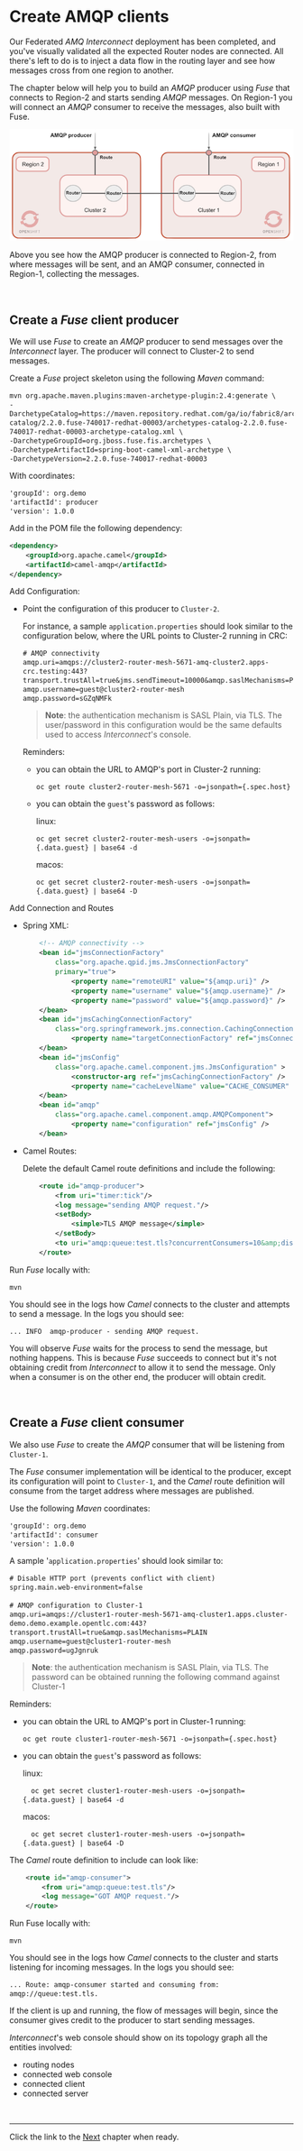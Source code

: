 # Create AMQP clients

Our Federated *AMQ Interconnect* deployment has been completed, and you've visually validated all the expected Router nodes are connected. All there's left to do is to inject a data flow in the routing layer and see how messages cross from one region to another.

The chapter below will help you to build an *AMQP* producer using *Fuse* that connects to Region-2 and starts sending *AMQP* messages. On Region-1 you will connect an *AMQP* consumer to receive the messages, also built with Fuse.

![](./images/fuse-clients.png "Fuse AMQP producer and consumer")

Above you see how the AMQP producer is connected to Region-2, from where messages will be sent, and an AMQP consumer, connected in Region-1, collecting the messages.

<br/>

## Create a *Fuse* client producer

We will use *Fuse* to create an *AMQP* producer to send messages over the *Interconnect* layer. The producer will connect to Cluster-2 to send messages.

Create a *Fuse* project skeleton using the following *Maven* command:

```
mvn org.apache.maven.plugins:maven-archetype-plugin:2.4:generate \
-DarchetypeCatalog=https://maven.repository.redhat.com/ga/io/fabric8/archetypes/archetypes-catalog/2.2.0.fuse-740017-redhat-00003/archetypes-catalog-2.2.0.fuse-740017-redhat-00003-archetype-catalog.xml \
-DarchetypeGroupId=org.jboss.fuse.fis.archetypes \
-DarchetypeArtifactId=spring-boot-camel-xml-archetype \
-DarchetypeVersion=2.2.0.fuse-740017-redhat-00003
```

With coordinates:

	'groupId': org.demo
	'artifactId': producer
	'version': 1.0.0

Add in the POM file the following dependency:

```xml
<dependency>
	<groupId>org.apache.camel</groupId>
	<artifactId>camel-amqp</artifactId>
</dependency>	
```

Add Configuration:

- Point the configuration of this producer to `Cluster-2`.

  For instance, a sample `application.properties` should look similar to the configuration below, where the URL points to Cluster-2 running in CRC:

	```properties
	# AMQP connectivity
	amqp.uri=amqps://cluster2-router-mesh-5671-amq-cluster2.apps-crc.testing:443?transport.trustAll=true&jms.sendTimeout=10000&amqp.saslMechanisms=PLAIN
	amqp.username=guest@cluster2-router-mesh
	amqp.password=sGZqNMFk
	```

  >**Note**: the authentication mechanism is SASL Plain, via TLS. The user/password in this configuration would be the same defaults used to access *Interconnect*'s console.

	Reminders:
	- you can obtain the URL to AMQP's port in Cluster-2 running:

	      oc get route cluster2-router-mesh-5671 -o=jsonpath={.spec.host}

	- you can obtain the `guest`'s password as follows:

	  linux:

		  oc get secret cluster2-router-mesh-users -o=jsonpath={.data.guest} | base64 -d

	  macos:
				
		  oc get secret cluster2-router-mesh-users -o=jsonpath={.data.guest} | base64 -D


Add Connection and Routes

 - Spring XML:

	```xml
		<!-- AMQP connectivity -->
		<bean id="jmsConnectionFactory"
			class="org.apache.qpid.jms.JmsConnectionFactory"
			primary="true">
				<property name="remoteURI" value="${amqp.uri}" />
				<property name="username" value="${amqp.username}" />
				<property name="password" value="${amqp.password}" />
		</bean>
		<bean id="jmsCachingConnectionFactory"
			class="org.springframework.jms.connection.CachingConnectionFactory">
				<property name="targetConnectionFactory" ref="jmsConnectionFactory" />
		</bean>
		<bean id="jmsConfig"
			class="org.apache.camel.component.jms.JmsConfiguration" >
				<constructor-arg ref="jmsCachingConnectionFactory" /> 
				<property name="cacheLevelName" value="CACHE_CONSUMER" />
		</bean>    
		<bean id="amqp"
			class="org.apache.camel.component.amqp.AMQPComponent">
				<property name="configuration" ref="jmsConfig" />
		</bean>
	```

 - Camel Routes:

	Delete the default Camel route definitions and include the following:

	```xml
		<route id="amqp-producer">
			<from uri="timer:tick"/>
			<log message="sending AMQP request."/>
			<setBody>
				<simple>TLS AMQP message</simple>
			</setBody>
			<to uri="amqp:queue:test.tls?concurrentConsumers=10&amp;disableReplyTo=true"/>
		</route>
	```

Run *Fuse* locally with:

	mvn

You should see in the logs how *Camel* connects to the cluster and attempts to send a message. In the logs you should see:

	... INFO  amqp-producer - sending AMQP request.

You will observe *Fuse* waits for the process to send the message, but nothing happens. This is because *Fuse* succeeds to connect but it's not obtaining credit from *Interconnect* to allow it to send the message. Only when a consumer is on the other end, the producer will obtain credit.

</br>

## Create a *Fuse* client consumer

We also use *Fuse* to create the *AMQP* consumer that will be listening from `Cluster-1`.

The *Fuse* consumer implementation will be identical to the producer, except its configuration will point to `Cluster-1`, and the *Camel* route definition will consume from the target address where messages are published.

Use the following *Maven* coordinates:

	'groupId': org.demo
	'artifactId': consumer
	'version': 1.0.0

A sample '`application.properties`' should look similar to:

```properties
# Disable HTTP port (prevents conflict with client)
spring.main.web-environment=false

# AMQP configuration to Cluster-1
amqp.uri=amqps://cluster1-router-mesh-5671-amq-cluster1.apps.cluster-demo.demo.example.opentlc.com:443?transport.trustAll=true&amqp.saslMechanisms=PLAIN
amqp.username=guest@cluster1-router-mesh
amqp.password=ugJgnruk
```

>**Note**: the authentication mechanism is SASL Plain, via TLS. The password can be obtained running the following command against Cluster-1


Reminders:
- you can obtain the URL to AMQP's port in Cluster-1 running:

	  oc get route cluster1-router-mesh-5671 -o=jsonpath={.spec.host}

- you can obtain the `guest`'s password as follows:

	linux:

		oc get secret cluster1-router-mesh-users -o=jsonpath={.data.guest} | base64 -d

	macos:
			
		oc get secret cluster1-router-mesh-users -o=jsonpath={.data.guest} | base64 -D


The *Camel* route definition to include can look like:

```xml
	<route id="amqp-consumer">
		<from uri="amqp:queue:test.tls"/>
		<log message="GOT AMQP request."/>
	</route>
```

Run Fuse locally with:

	mvn

You should see in the logs how *Camel* connects to the cluster and starts listening for incoming messages. In the logs you should see:

	... Route: amqp-consumer started and consuming from: amqp://queue:test.tls.

If the client is up and running, the flow of messages will begin, since the consumer gives credit to the producer to start sending messages.

*Interconnect*'s web console should show on its topology graph all the entities involved:
- routing nodes
- connected web console
- connected client
- connected server


</br>

---


Click the link to the [Next](./chapter4.md) chapter when ready. 